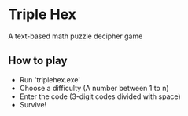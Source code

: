 # Triple Hex
 A text-based math puzzle decipher game
 
## How to play

- Run 'triplehex.exe'
- Choose a difficulty (A number between 1 to n)
- Enter the code (3-digit codes divided with space)
- Survive!
